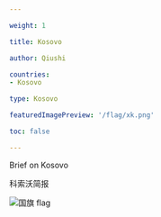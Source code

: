 ```yaml
---

weight: 1

title: Kosovo

author: Qiushi 

countries: 
- Kosovo

type: Kosovo

featuredImagePreview: '/flag/xk.png'

toc: false 

---
```


Brief on Kosovo

科索沃简报 

<!--more-->

![国旗 flag](/flag/xk.png)